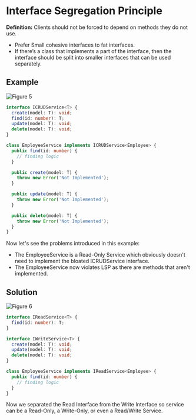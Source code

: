 # Interface Segregation Principle

**Definition:**
Clients should not be forced to depend on methods they do not use.

- Prefer Small cohesive interfaces to fat interfaces.
- If there’s a class that implements a part of the interface, then the interface should be split into smaller interfaces that can be used separately.

## Example

![Figure 5](figures/figure_5.png)

```typescript
interface ICRUDService<T> {
  create(model: T): void;
  find(id: number): T;
  update(model: T): void;
  delete(model: T): void;
}

class EmployeeService implements ICRUDService<Employee> {
  public find(id: number) {
    // finding logic
  }

  public create(model: T) {
    throw new Error('Not Implemented');
  }

  public update(model: T) {
    throw new Error('Not Implemented');
  }

  public delete(model: T) {
    throw new Error('Not Implemented');
  }
}
```

Now let's see the problems introduced in this example:

- The EmployeeService is a Read-Only Service which obviously doesn't need to implement the bloated ICRUDService interface.
- The EmployeeService now violates LSP as there are methods that aren't implemented.

## Solution

![Figure 6](figures/figure_6.png)

```typescript
interface IReadService<T> {
  find(id: number): T;
}

interface IWriteService<T> {
  create(model: T): void;
  update(model: T): void;
  delete(model: T): void;
}

class EmployeeService implements IReadService<Employee> {
  public find(id: number) {
    // finding logic
  }
}
```

Now we separated the Read Interface from the Write Interface so service can be a Read-Only, a Write-Only, or even a Read/Write Service.
